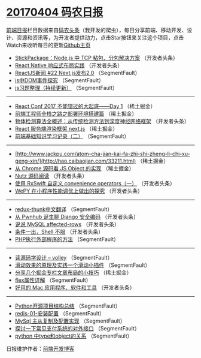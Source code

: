 # [20170404 码农日报](https://github.com/kujian/frontendDaily/blob/master/2017/04/04.md)

[前端日报](http://caibaojian.com/c/news)栏目数据来自[码农头条](http://hao.caibaojian.com/)（我开发的爬虫），每日分享前端、移动开发、设计、资源和资讯等，为开发者提供动力，点击Star按钮来关注这个项目，点击Watch来收听每日的更新[Github主页](https://github.com/kujian/frontendDaily)
* [StickPackage：Node.js 中 TCP 粘包、分包解决方案](http://hao.caibaojian.com/33259.html) （开发者头条）
* [React Native 响应式布局实践](http://hao.caibaojian.com/33257.html) （开发者头条）
* [ReactJS新闻 #22 Next.js发布2.0](http://hao.caibaojian.com/33232.html) （SegmentFault）
* [js中DOM事件探究](http://hao.caibaojian.com/33233.html) （SegmentFault）
* [js习题整理（持续更新）](http://hao.caibaojian.com/33234.html) （SegmentFault）

***
* [React Conf 2017 不能错过的大起底——Day 1](http://hao.caibaojian.com/33213.html) （稀土掘金）
* [前端工程师全栈之路之部署环境搭建篇](http://hao.caibaojian.com/33214.html) （稀土掘金）
* [物体检测算法全概述：从传统检测方法到深度神经网络框架](http://hao.caibaojian.com/33254.html) （开发者头条）
* [React 服务端渲染框架 next.js](http://hao.caibaojian.com/33215.html) （稀土掘金）
* [前端基础知识学习记录（二）](http://hao.caibaojian.com/33238.html) （SegmentFault）

***
* [http://www.jackpu.com/atom-cha-jian-kai-fa-zhi-shi-zheng-li-chi-xu-geng-xin/](http://hao.caibaojian.com/33211.html) （稀土掘金）
* [从 Chrome 源码看 JS Object 的实现](http://hao.caibaojian.com/33212.html) （稀土掘金）
* [Nutz 源码阅读](http://hao.caibaojian.com/33253.html) （开发者头条）
* [使用 RxSwift 自定义 convenience operators（一）](http://hao.caibaojian.com/33255.html) （开发者头条）
* [WePY 在小程序性能调优上做出的探究](http://hao.caibaojian.com/33256.html) （开发者头条）

***
* [redux-thunk中文翻译](http://hao.caibaojian.com/33223.html) （SegmentFault）
* [从 Pwnhub 诞生聊 Django 安全编码](http://hao.caibaojian.com/33258.html) （开发者头条）
* [说说 MySQL affected-rows](http://hao.caibaojian.com/33251.html) （开发者头条）
* [条件一出，Shell 不服](http://hao.caibaojian.com/33252.html) （开发者头条）
* [PHP执行外部程序的方法](http://hao.caibaojian.com/33242.html) （SegmentFault）

***
* [读源码学设计 &#8211; volley](http://hao.caibaojian.com/33243.html) （SegmentFault）
* [滑动效果的原理及实践一个滑动小插件](http://hao.caibaojian.com/33222.html) （SegmentFault）
* [分享几个掘金专栏文章布局的小技巧](http://hao.caibaojian.com/33216.html) （稀土掘金）
* [flex属性详解](http://hao.caibaojian.com/33237.html) （SegmentFault）
* [好用的 Mac 应用程序、软件和工具](http://hao.caibaojian.com/33246.html) （开发者头条）

***
* [Python开源项目结构总结](http://hao.caibaojian.com/33244.html) （SegmentFault）
* [redis-01-安装配置](http://hao.caibaojian.com/33245.html) （SegmentFault）
* [MySql 主从复制及配置实现](http://hao.caibaojian.com/33227.html) （SegmentFault）
* [探讨一下常见支付系统的对外接口](http://hao.caibaojian.com/33228.html) （SegmentFault）
* [python 中type和object的关系](http://hao.caibaojian.com/33230.html) （SegmentFault）

日报维护作者：[前端开发博客](http://caibaojian.com/) 
